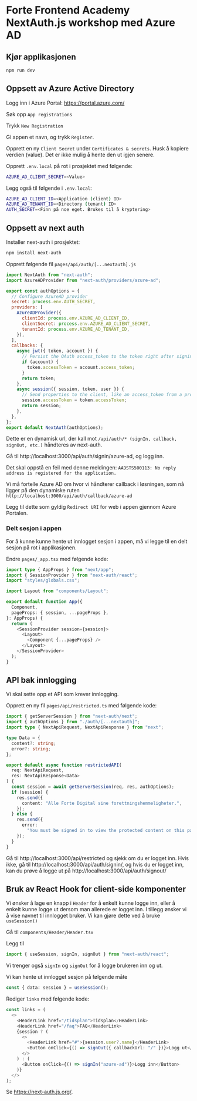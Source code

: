 # Forte Frontend Academy NextAuth.js workshop med Azure AD

## Kjør applikasjonen

```bash
npm run dev
```

## Oppsett av Azure Active Directory

Logg inn i Azure Portal: https://portal.azure.com/

Søk opp `App registrations`

Trykk `New Registration`

Gi appen et navn, og trykk `Register`.

Opprett en ny `Client Secret` under `Certificates & secrets`. Husk å kopiere verdien (value). Det er ikke mulig å hente den ut igjen senere.

Opprett `.env.local` på rot i prosjektet med følgende:

```bash
AZURE_AD_CLIENT_SECRET=<Value>
```

Legg også til følgende i `.env.local`:

```bash
AZURE_AD_CLIENT_ID=<Application (client) ID>
AZURE_AD_TENANT_ID=<Directory (tenant) ID>
AUTH_SECRET=<Finn på noe eget. Brukes til å kryptering>
```

## Oppsett av next auth

Installer next-auth i prosjektet:

```bash
npm install next-auth
```

Opprett følgende fil `pages/api/auth/[...nextauth].js`

```javascript
import NextAuth from "next-auth";
import AzureADProvider from "next-auth/providers/azure-ad";

export const authOptions = {
  // Configure AzureAD provider
  secret: process.env.AUTH_SECRET,
  providers: [
    AzureADProvider({
      clientId: process.env.AZURE_AD_CLIENT_ID,
      clientSecret: process.env.AZURE_AD_CLIENT_SECRET,
      tenantId: process.env.AZURE_AD_TENANT_ID,
    }),
  ],
  callbacks: {
    async jwt({ token, account }) {
      // Persist the OAuth access_token to the token right after signin
      if (account) {
        token.accessToken = account.access_token;
      }
      return token;
    },
    async session({ session, token, user }) {
      // Send properties to the client, like an access_token from a provider.
      session.accessToken = token.accessToken;
      return session;
    },
  },
};
export default NextAuth(authOptions);
```

Dette er en dynamisk url, der kall mot `/api/auth/* (signIn, callback, signOut, etc.)` håndteres av next-auth.

Gå til http://localhost:3000/api/auth/signin/azure-ad, og logg inn.

Det skal oppstå en feil med denne meldingen: `AADSTS500113: No reply address is registered for the application.`

Vi må fortelle Azure AD om hvor vi håndterer callback i løsningen, som nå ligger på den dynamiske ruten
`http://localhost:3000/api/auth/callback/azure-ad`

Legg til dette som gyldig `Redirect URI` for web i appen gjennom Azure Portalen.

### Delt sesjon i appen

For å kunne kunne hente ut innlogget sesjon i appen, må vi legge til en delt sesjon på rot i applikasjonen.

Endre `pages/_app.tsx` med følgende kode:

```typescript
import type { AppProps } from "next/app";
import { SessionProvider } from "next-auth/react";
import "styles/globals.css";

import Layout from "components/Layout";

export default function App({
  Component,
  pageProps: { session, ...pageProps },
}: AppProps) {
  return (
    <SessionProvider session={session}>
      <Layout>
        <Component {...pageProps} />
      </Layout>
    </SessionProvider>
  );
}
```

## API bak innlogging

Vi skal sette opp et API som krever innlogging.

Opprett en ny fil `pages/api/restricted.ts` med følgende kode:

```typescript
import { getServerSession } from "next-auth/next";
import { authOptions } from "./auth/[...nextauth]";
import type { NextApiRequest, NextApiResponse } from "next";

type Data = {
  content?: string;
  error?: string;
};

export default async function restrictedAPI(
  req: NextApiRequest,
  res: NextApiResponse<Data>
) {
  const session = await getServerSession(req, res, authOptions);
  if (session) {
    res.send({
      content: "Alle Forte Digital sine forettningshemmeligheter.",
    });
  } else {
    res.send({
      error:
        "You must be signed in to view the protected content on this page.",
    });
  }
}
```

Gå til http://localhost:3000/api/restricted og sjekk om du er logget inn. Hvis ikke, gå til http://localhost:3000/api/auth/signin/, og hvis du er logget inn, kan du prøve å logge ut på http://localhost:3000/api/auth/signout/

## Bruk av React Hook for client-side komponenter

Vi ønsker å lage en knapp i `Header` for å enkelt kunne logge inn, eller å enkelt kunne logge ut dersom man allerede er logget inn. I tillegg ønsker vi å vise navnet til innlogget bruker. Vi kan gjøre dette ved å bruke `useSession()`

Gå til `components/Header/Header.tsx`

Legg til

```typescript
import { useSession, signIn, signOut } from "next-auth/react";
```

Vi trenger også `signIn` og `signOut` for å logge brukeren inn og ut.

Vi kan hente ut innlogget sesjon på følgende måte

```typescript
const { data: session } = useSession();
```

Rediger `links` med følgende kode:

```typescript
const links = (
  <>
    <HeaderLink href="/tidsplan">Tidsplan</HeaderLink>
    <HeaderLink href="/faq">FAQ</HeaderLink>
    {session ? (
      <>
        <HeaderLink href="#">{session.user?.name}</HeaderLink>
        <Button onClick={() => signOut({ callbackUrl: "/" })}>Logg ut</Button>
      </>
    ) : (
      <Button onClick={() => signIn("azure-ad")}>Logg inn</Button>
    )}
  </>
);
```

Se https://next-auth.js.org/.
